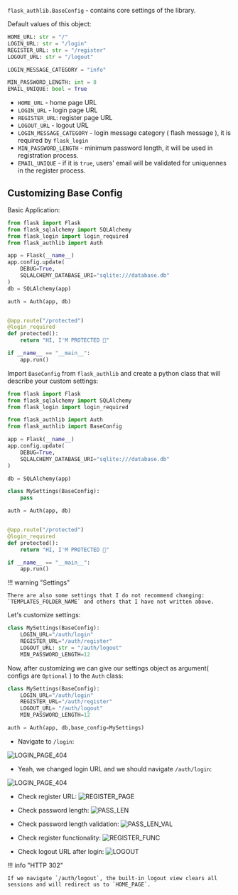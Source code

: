 `flask_authlib.BaseConfig` - contains core settings of the library.

Default values of this object:

```python
HOME_URL: str = "/"
LOGIN_URL: str = "/login"
REGISTER_URL: str = "/register"
LOGOUT_URL: str = "/logout"

LOGIN_MESSAGE_CATEGORY = "info"

MIN_PASSWORD_LENGTH: int = 8
EMAIL_UNIQUE: bool = True
```

- `HOME_URL` - home page URL
- `LOGIN_URL` - login page URL
- `REGISTER_URL`: register page URL
- `LOGOUT_URL` - logout URL
- `LOGIN_MESSAGE_CATEGORY` - login message category ( flash message ), it is required by `flask_login`
- `MIN_PASSWORD_LENGTH` - minimum password length, it will be used in registration process.
- `EMAIL_UNIQUE` - if it is `true`, users' email will be validated for uniquennes in the register process.

## Customizing Base Config

Basic Application:

```python
from flask import Flask
from flask_sqlalchemy import SQLAlchemy
from flask_login import login_required
from flask_authlib import Auth

app = Flask(__name__)
app.config.update(
    DEBUG=True,
    SQLALCHEMY_DATABASE_URI="sqlite:///database.db"
)
db = SQLAlchemy(app)

auth = Auth(app, db)


@app.route("/protected")
@login_required
def protected():
    return "HI, I'M PROTECTED 👋"

if __name__ == "__main__":
    app.run()
```

Import `BaseConfig` from `flask_authlib` and create a python class that will describe your custom settings:

```python hl_lines="6 16-17"
from flask import Flask
from flask_sqlalchemy import SQLAlchemy
from flask_login import login_required

from flask_authlib import Auth
from flask_authlib import BaseConfig

app = Flask(__name__)
app.config.update(
    DEBUG=True,
    SQLALCHEMY_DATABASE_URI="sqlite:///database.db"
)

db = SQLAlchemy(app)

class MySettings(BaseConfig):
    pass

auth = Auth(app, db)


@app.route("/protected")
@login_required
def protected():
    return "HI, I'M PROTECTED 👋"

if __name__ == "__main__":
    app.run()
```

!!! warning "Settings"

    There are also some settings that I do not recommend changing: `TEMPLATES_FOLDER_NAME` and others that I have not written above.

Let's customize settings:

```python
class MySettings(BaseConfig):
    LOGIN_URL="/auth/login"
    REGISTER_URL="/auth/register"
    LOGOUT_URL: str = "/auth/logout"
    MIN_PASSWORD_LENGTH=12
```

Now, after customizing we can give our settings object as argument( configs are `Optional` ) to the `Auth` class:

```python hl_lines="7"
class MySettings(BaseConfig):
    LOGIN_URL="/auth/login"
    REGISTER_URL="/auth/register"
    LOGOUT_URL= "/auth/logout"
    MIN_PASSWORD_LENGTH=12

auth = Auth(app, db,base_config=MySettings)
```

- Navigate to `/login`:

![LOGIN_PAGE_404](../assets/screenshots/14.PNG)

- Yeah, we changed login URL and we should navigate `/auth/login`:

![LOGIN_PAGE_404](../assets/screenshots/15.PNG)

- Check register URL:
  ![REGISTER_PAGE](../assets/screenshots/16.PNG)

- Check password length:
  ![PASS_LEN](../assets/screenshots/17.PNG)

- Check password length validation:
  ![PASS_LEN_VAL](../assets/screenshots/18.PNG)

- Check register functionality:
  ![REGISTER_FUNC](../assets/screenshots/19.PNG)

- Check logout URL after login:
  ![LOGOUT](../assets/screenshots/20.PNG)

!!! info "HTTP 302"

    If we navigate `/auth/logout`, the built-in logout view clears all sessions and will redirect us to `HOME_PAGE`.